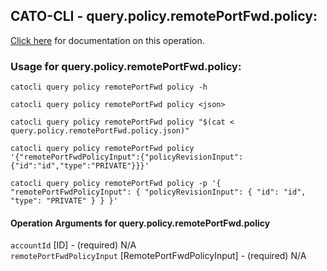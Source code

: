 
## CATO-CLI - query.policy.remotePortFwd.policy:
[Click here](https://api.catonetworks.com/documentation/#query-query.policy.remotePortFwd.policy) for documentation on this operation.

### Usage for query.policy.remotePortFwd.policy:

`catocli query policy remotePortFwd policy -h`

`catocli query policy remotePortFwd policy <json>`

`catocli query policy remotePortFwd policy "$(cat < query.policy.remotePortFwd.policy.json)"`

`catocli query policy remotePortFwd policy '{"remotePortFwdPolicyInput":{"policyRevisionInput":{"id":"id","type":"PRIVATE"}}}'`

`catocli query policy remotePortFwd policy -p '{
    "remotePortFwdPolicyInput": {
        "policyRevisionInput": {
            "id": "id",
            "type": "PRIVATE"
        }
    }
}'`


#### Operation Arguments for query.policy.remotePortFwd.policy ####

`accountId` [ID] - (required) N/A    
`remotePortFwdPolicyInput` [RemotePortFwdPolicyInput] - (required) N/A    
